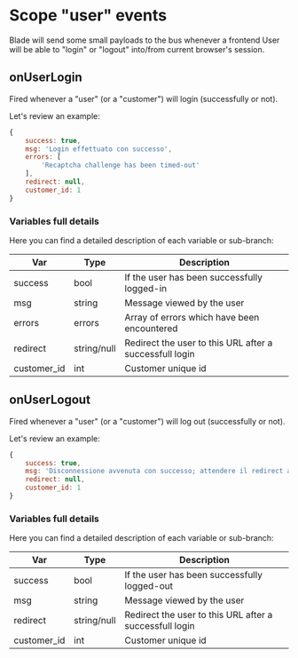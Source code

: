 # Scope "user" events

Blade will send some small payloads to the bus whenever a frontend User will be able to "login" or "logout" into/from current browser's session.

## onUserLogin
Fired whenever a "user" (or a "customer") will login (successfully or not).

Let's review an example:

```js
{
    success: true, 
    msg: 'Login effettuato con successo', 
    errors: [
        'Recaptcha challenge has been timed-out'
    ], 
    redirect: null, 
    customer_id: 1
}
```

### Variables full details
Here you can find a detailed description of each variable or sub-branch:

| <span style="white-space: nowrap; text-align:center">Var</span> | Type | Description |
|--------|-----|-----|
| <span style="white-space: nowrap;">success</span> | <span style="white-space: nowrap;">bool</span> | If the user has been successfully logged-in |
| <span style="white-space: nowrap;">msg</span> | <span style="white-space: nowrap;">string</span> | Message viewed by the user |
| <span style="white-space: nowrap;">errors</span> | <span style="white-space: nowrap;">errors</span> | Array of errors which have been encountered |
| <span style="white-space: nowrap;">redirect</span> | <span style="white-space: nowrap;">string/null</span> | Redirect the user to this URL after a successfull login |
| <span style="white-space: nowrap;">customer_id</span> | <span style="white-space: nowrap;">int</span> | Customer unique id |


## onUserLogout
Fired whenever a "user" (or a "customer") will log out (successfully or not).

Let's review an example:

```js
{
    success: true, 
    msg: 'Disconnessione avvenuta con successo; attendere il redirect automatico',
    redirect: null, 
    customer_id: 1
}
```

### Variables full details
Here you can find a detailed description of each variable or sub-branch:

| <span style="white-space: nowrap; text-align:center">Var</span> | Type | Description |
|--------|-----|-----|
| <span style="white-space: nowrap;">success</span> | <span style="white-space: nowrap;">bool</span> | If the user has been successfully logged-out |
| <span style="white-space: nowrap;">msg</span> | <span style="white-space: nowrap;">string</span> | Message viewed by the user |
| <span style="white-space: nowrap;">redirect</span> | <span style="white-space: nowrap;">string/null</span> | Redirect the user to this URL after a successfull login |
| <span style="white-space: nowrap;">customer_id</span> | <span style="white-space: nowrap;">int</span> | Customer unique id |


